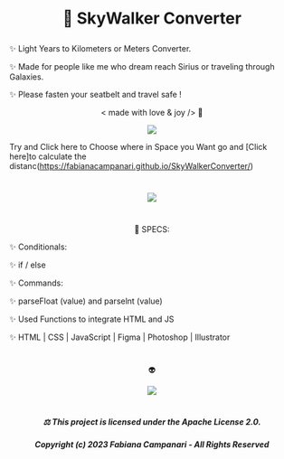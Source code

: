 

# <p align="center"> 🚀 SkyWalker Converter </p>

✨ Light Years to Kilometers or Meters Converter. 

✨ Made for people like me who dream reach Sirius or traveling through Galaxies.
 
✨ Please fasten your seatbelt and travel safe ! 

 <p align="center"> < made with love & joy /> 🧡 </p>


<!--
<p align="center"> 🚀 https://fabianacampanari.github.io/SkyWalkerConverter/  </p>
-->


<p align="center">
<img src="https://github.com/FabianaCampanari/SkyWalkerConverter/assets/113218619/89e93c46-bc08-4c4c-a27f-5e94b28b191b" />
</p>


Try and Click here to Choose where in Space you Want go and [Click here]to calculate the distanc(https://fabianacampanari.github.io/SkyWalkerConverter/)

#

<p align="center">
<img src="https://github.com/FabianaCampanari/SkyWalkerConverter/assets/113218619/89e93c46-bc08-4c4c-a27f-5e94b28b191b" />
</p>

#

<!--
<p align="center"> 🚀 https://fabianacampanari.github.io/SkyWalkerConverter/  </p>
-->


#

<p align="center"> 📌 SPECS:

✨ Conditionals:

✨ if / else

✨ Commands: 
 
✨ parseFloat (value) and parselnt (value)

✨ Used Functions to integrate HTML and JS 

✨ HTML | CSS | JavaScript | Figma | Photoshop | Illustrator 

# 
 
 <p align="center"> 👽 </p>
 
 
 <p align="center">
 <img src="https://github.com/FabianaCampanari/SkyWalkerConverter/assets/113218619/95003bc6-a704-4b98-96f1-7873665bc8f9" />
 


 

  
#

#####  <p align="center"> ⚖︎ This project is licensed under the Apache License 2.0. </p>

#####  <p align="center"> Copyright (c) 2023 Fabiana Campanari - All Rights Reserved </p>

 













